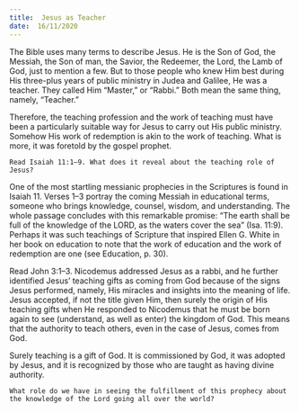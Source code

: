 ```yaml
---
title:  Jesus as Teacher
date:  16/11/2020
---
```


The Bible uses many terms to describe Jesus. He is the Son of God, the Messiah, the Son of man, the Savior, the Redeemer, the Lord, the Lamb of God, just to mention a few. But to those people who knew Him best during His three-plus years of public ministry in Judea and Galilee, He was a teacher. They called Him “Master,” or “Rabbi.” Both mean the same thing, namely, “Teacher.”

Therefore, the teaching profession and the work of teaching must have been a particularly suitable way for Jesus to carry out His public ministry. Somehow His work of redemption is akin to the work of teaching. What is more, it was foretold by the gospel prophet.

`Read Isaiah 11:1–9. What does it reveal about the teaching role of Jesus?`

One of the most startling messianic prophecies in the Scriptures is found in Isaiah 11. Verses 1–3 portray the coming Messiah in educational terms, someone who brings knowledge, counsel, wisdom, and understanding. The whole passage concludes with this remarkable promise: “The earth shall be full of the knowledge of the LORD, as the waters cover the sea” (Isa. 11:9). Perhaps it was such teachings of Scripture that inspired Ellen G. White in her book on education to note that the work of education and the work of redemption are one (see Education, p. 30).

Read John 3:1–3. Nicodemus addressed Jesus as a rabbi, and he further identified Jesus’ teaching gifts as coming from God because of the signs Jesus performed, namely, His miracles and insights into the meaning of life. Jesus accepted, if not the title given Him, then surely the origin of His teaching gifts when He responded to Nicodemus that he must be born again to see (understand, as well as enter) the kingdom of God. This means that the authority to teach others, even in the case of Jesus, comes from God.

Surely teaching is a gift of God. It is commissioned by God, it was adopted by Jesus, and it is recognized by those who are taught as having divine authority.

`What role do we have in seeing the fulfillment of this prophecy about the knowledge of the Lord going all over the world?`